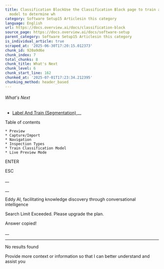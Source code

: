 ```yaml
---
title: Classification BlockUse the Classification Block page to train a deep learning
  model to determine wh
category: Software Setup15 Articlesin this category
language: English
url: https://docs.overview.ai/docs/classification-block
source_page: https://docs.overview.ai/docs/software-setup
parent_category: Software Setup15 Articlesin this category
is_individual_article: true
scraped_at: '2025-06-30T17:20:15.012373'
chunk_id: 920a9d6e
chunk_index: 7
total_chunks: 8
chunk_title: What's Next
chunk_level: 6
chunk_start_line: 162
chunked_at: '2025-07-01T17:23:34.212395'
chunking_method: header_based
---
```


###### What's Next

  * [ Label And Train \(Segmentation\) ](/docs/segmentation-block) __



Table of contents

    * Preview 
    * Capture/Import 
    * Navigation 
    * Inspection Types 
    * Train Classification Model 
    * Live Preview Mode 



ENTER

ESC

 __

__

Eddy AI, facilitating knowledge discovery through conversational intelligence

Search Limit Exceeded. Please upgrade the plan.

Answer copied\!

__

__ __

No results found

Provide more context or information so that I can better understand and assist you
